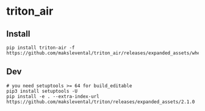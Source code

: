# triton_air

## Install

```shell
pip install triton-air -f https://github.com/makslevental/triton_air/releases/expanded_assets/wheels
```

## Dev

```shell
# you need setuptools >= 64 for build_editable
pip3 install setuptools -U
pip install -e . --extra-index-url https://github.com/makslevental/triton/releases/expanded_assets/2.1.0
```